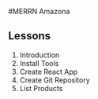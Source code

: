 #MERRN Amazona

## Lessons

1.  Introduction
2.  Install Tools
3.  Create React App
4.  Create Git Repository
5.  List Products
